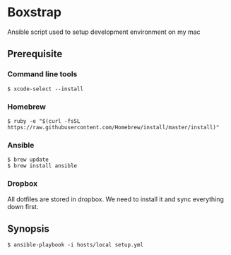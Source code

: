 # Boxstrap
Ansible script used to setup development environment on my mac

## Prerequisite
### Command line tools

    $ xcode-select --install

### Homebrew

    $ ruby -e "$(curl -fsSL https://raw.githubusercontent.com/Homebrew/install/master/install)"

### Ansible

    $ brew update
    $ brew install ansible

### Dropbox
All dotfiles are stored in dropbox. We need to install it and sync everything down first.

## Synopsis

    $ ansible-playbook -i hosts/local setup.yml
